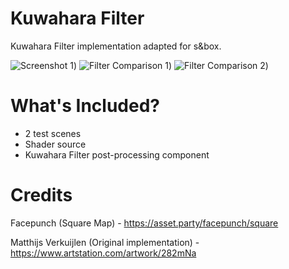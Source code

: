 # Kuwahara Filter
Kuwahara Filter implementation adapted for s&box.

![Screenshot 1](/images/FilterOnDirectionalEnabled.png "Screenshot 1"))
![Filter Comparison 1](/images/FilterComparison.gif "Filter Comparison 1"))
![Filter Comparison 2](/images/FilterComparison2.gif "Filter Comparison 2"))

# What's Included?
* 2 test scenes
* Shader source
* Kuwahara Filter post-processing component

# Credits
Facepunch (Square Map) - https://asset.party/facepunch/square

Matthijs Verkuijlen (Original implementation) - https://www.artstation.com/artwork/282mNa
